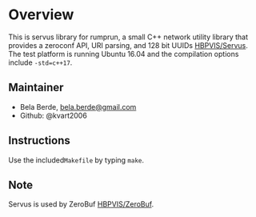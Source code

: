 # Overview

This is servus library for rumprun, a small C++ network utility library that provides a zeroconf API, URI parsing, and 128 bit UUIDs [HBPVIS/Servus](https://github.com/HBPVIS/Servus). The test platform is running Ubuntu 16.04 and the compilation options include ```-std=c++17```.

## Maintainer

* Bela Berde, bela.berde@gmail.com
* Github: @kvart2006

## Instructions
Use the included``Makefile`` by typing ```make```.

## Note
Servus is used by ZeroBuf [HBPVIS/ZeroBuf](https://github.com/HBPVIS/ZeroBuf). 